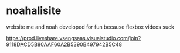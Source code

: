# noahalisite
website me and noah developed for fun because flexbox videos suck

https://prod.liveshare.vsengsaas.visualstudio.com/join?9118DACD5B80AAF60A2B5390B497942B5C48